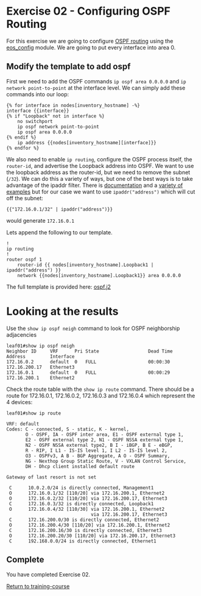 # Exercise 02 - Configuring OSPF Routing

For this exercise we are going to configure [OSPF routing](https://en.wikipedia.org/wiki/Open_Shortest_Path_First) using the [eos_config](http://docs.ansible.com/ansible/latest/eos_config_module.html) module.  We are going to put every interface into area 0.

## Modify the template to add ospf

First we need to add the OSPF commands `ip ospf area 0.0.0.0` and `ip network point-to-point` at the interface level.  We can simply add these commands into our loop:

```
{% for interface in nodes[inventory_hostname] -%}
interface {{interface}}
{% if "Loopback" not in interface %}
    no switchport
    ip ospf network point-to-point
    ip ospf area 0.0.0.0
{% endif %}
    ip address {{nodes[inventory_hostname][interface]}}
{% endfor %}
```

We also need to enable `ip routing`, configure the OSPF process itself, the `router-id`, and advertise the Loopback address into OSPF. We want to use the loopback address as the router-id, but we need to remove the subnet (`/32`).  We can do this a variety of ways, but one of the best ways is to take advantage of the ipaddr filter.  There is [documentation](https://docs.ansible.com/ansible/latest/user_guide/playbooks_filters_ipaddr.html) and a [variety of examples](https://github.com/network-automation/ipaddr_filter) but for our case we want to use `ipaddr("address")` which will cut off the subnet:

```
{{"172.16.0.1/32" | ipaddr("address")}}
```
would generate `172.16.0.1`

Lets append the following to our template.
```
!
ip routing
!
router ospf 1
    router-id {{ nodes[inventory_hostname].Loopback1 | ipaddr("address") }}
    network {{nodes[inventory_hostname].Loopback1}} area 0.0.0.0
```

The full template is provided here: [ospf.j2](ospf.j2)

# Looking at the results

Use the `show ip ospf neigh` command to look for OSPF neighborship adjacencies

```
leaf01#show ip ospf neigh
Neighbor ID     VRF      Pri State                  Dead Time   Address         Interface
172.16.0.2      default  0   FULL                   00:00:30    172.16.200.17   Ethernet3
172.16.0.1      default  0   FULL                   00:00:29    172.16.200.1    Ethernet2
```

Check the route table with the `show ip route` command.  There should be a route for 172.16.0.1, 172.16.0.2, 172.16.0.3 and 172.16.0.4 which represent the 4 devices:

```
leaf01#show ip route

VRF: default
Codes: C - connected, S - static, K - kernel,
       O - OSPF, IA - OSPF inter area, E1 - OSPF external type 1,
       E2 - OSPF external type 2, N1 - OSPF NSSA external type 1,
       N2 - OSPF NSSA external type2, B I - iBGP, B E - eBGP,
       R - RIP, I L1 - IS-IS level 1, I L2 - IS-IS level 2,
       O3 - OSPFv3, A B - BGP Aggregate, A O - OSPF Summary,
       NG - Nexthop Group Static Route, V - VXLAN Control Service,
       DH - Dhcp client installed default route

Gateway of last resort is not set

 C      10.0.2.0/24 is directly connected, Management1
 O      172.16.0.1/32 [110/20] via 172.16.200.1, Ethernet2
 O      172.16.0.2/32 [110/20] via 172.16.200.17, Ethernet3
 C      172.16.0.3/32 is directly connected, Loopback1
 O      172.16.0.4/32 [110/30] via 172.16.200.1, Ethernet2
                               via 172.16.200.17, Ethernet3
 C      172.16.200.0/30 is directly connected, Ethernet2
 O      172.16.200.4/30 [110/20] via 172.16.200.1, Ethernet2
 C      172.16.200.16/30 is directly connected, Ethernet3
 O      172.16.200.20/30 [110/20] via 172.16.200.17, Ethernet3
 C      192.168.0.0/24 is directly connected, Ethernet1
```

## Complete
You have completed Exercise 02.

[Return to training-course](../README.md)
